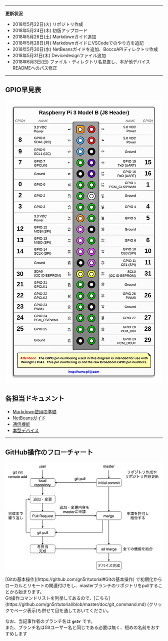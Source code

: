 ----
**更新状況**
- 2018年5月22日(火) リポジトリ作成
- 2018年5月24日(木) 初版アップロード
- 2018年5月26日(土) Markdownガイド追加
- 2018年5月28日(月) MarkdownガイドにVSCodeでのやり方を追記
- 2018年5月30日(水) NetBeansガイドを追加、BoccoAPIディレクトリ作成
- 2018年5月31日(木) Devicedesignファイル追加
- 2018年6月3日(日)  ファイル・ディレクトリ名見直し、本が他デバイスREADMEへのパス修正
----

## GPIO早見表
<div align="center">
  <img src=./img/gpio.png>
</div>

## 各担当ドキュメント
- [Markdown使用の準備](./doc/markdown_guide.md)
- [NetBeansガイド](./doc/netbeans_guide.md)
- [通信機能](./BoccoAPI/README.md)
- [本型デバイス](./DeviceDesign/README.md)
----

## GitHub操作のフローチャート

<div align="center">
  <img src=./img/git_guide.jpg>
</div>
<br>
[Gitの基本操作](https://github.com/gn5r/tutorial#Gitの基本操作) で初期化からローカルとリモートの関連付けをし、masterブランチのリポジトリをpullすることから始まります。<br>
Git操作コマンドリストを列挙してあるので、[こちら](https://github.com/gn5r/tutorial/blob/master/doc/git_command.md) (クリックでページ表示)も併せて目を通しておいてください。<br>

なお、当記事作者のブランチ名は **`gn5r`** です。<br>
また、ブランチ名はGitユーザー名と同じである必要は無く、短めの名前をおすすめします
